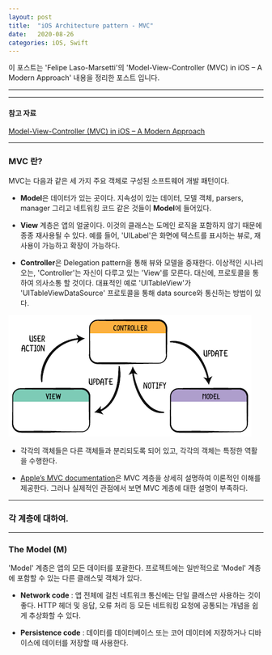 ```yaml
---
layout: post
title:  "iOS Architecture pattern - MVC"
date:   2020-08-26
categories: iOS, Swift
---
```


이 포스트는 'Felipe Laso-Marsetti'의 'Model-View-Controller (MVC) in iOS – A Modern Approach' 내용을 정리한 포스트 입니다.

- - -
- - -

#### 참고 자료

[Model-View-Controller (MVC) in iOS – A Modern Approach](https://www.raywenderlich.com/1000705-model-view-controller-mvc-in-ios-a-modern-approach)

- - -

### MVC 란?

MVC는 다음과 같은 세 가지 주요 객체로 구성된 소프트웨어 개발 패턴이다.

- **Model**은 데이터가 있는 곳이다. 지속성이 있는 데이터, 모델 객체, parsers, manager 그리고 네트워킹 코드 같은 것들이 **Model**에 들어있다.

- **View** 계층은 앱의 얼굴이다. 이것의 클래스는 도메인 로직을 포함하지 않기 때문에 종종 재사용될 수 있다. 예를 들어, 'UILabel'은 화면에 텍스트를 표시하는 뷰로, 재사용이 가능하고 확장이 가능하다.

- **Controller**은 Delegation pattern을 통해 뷰와 모델을 중재한다. 이상적인 시나리오는, 'Controller'는 자신이 다루고 있는 'View'를 모른다. 대신에, 프로토콜을 통하여 의사소통 할 것이다. 대표적인 예로 'UITableView'가 'UITableViewDataSource' 프로토콜을 통해 data source와 통신하는 방법이 있다.

<img alt="MVC-pattern" src="https://github.com/VincentGeranium/VincentGeranium.github.io/blob/master/assets/img/MVC-pattern.png?raw=true" title="MVC-pattern">

- 각각의 객체들은 다른 객체들과 분리되도록 되어 있고, 각각의 객체는 특정한 역활을 수행한다.

- [Apple’s MVC documentation](https://developer.apple.com/library/archive/documentation/General/Conceptual/CocoaEncyclopedia/Model-View-Controller/Model-View-Controller.html)은 MVC 계층을 상세히 설명하여 이론적인 이해를 제공한다. 그러나 실제적인 관점에서 보면 MVC 계층에 대한 설명이 부족하다.

- - -

### 각 계층에 대하여.

- - -

### The Model (M)

'Model' 계층은 앱의 모든 데이터를 포괄한다. 프로젝트에는 일반적으로 'Model' 계층에 포함할 수 있는 다른 클래스및 객체가 있다.

- **Network code** : 앱 전체에 걸친 네트워크 통신에는 단일 클래스만 사용하는 것이 좋다. HTTP 헤더 및 응답, 오류 처리 등 모든 네트워킹 요청에 공통되는 개념을 쉽게 추상화할 수 있다.

- **Persistence code** : 데이터를 데이터베이스 또는 코어 데이터에 저장하거나 디바이스에 데이터를 저장할 때 사용한다.

